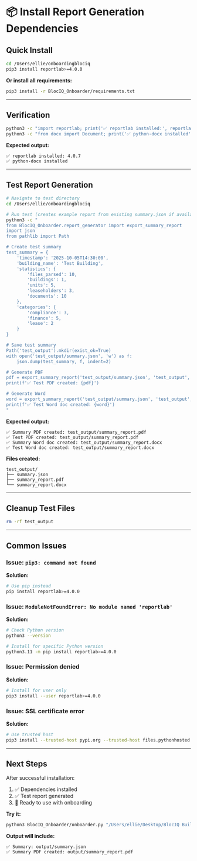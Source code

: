 # 📦 Install Report Generation Dependencies

## Quick Install

```bash
cd /Users/ellie/onboardingblociq
pip3 install reportlab>=4.0.0
```

**Or install all requirements:**

```bash
pip3 install -r BlocIQ_Onboarder/requirements.txt
```

---

## Verification

```bash
python3 -c "import reportlab; print('✅ reportlab installed:', reportlab.__version__)"
python3 -c "from docx import Document; print('✅ python-docx installed')"
```

**Expected output:**
```
✅ reportlab installed: 4.0.7
✅ python-docx installed
```

---

## Test Report Generation

```bash
# Navigate to test directory
cd /Users/ellie/onboardingblociq

# Run test (creates example report from existing summary.json if available)
python3 -c "
from BlocIQ_Onboarder.report_generator import export_summary_report
import json
from pathlib import Path

# Create test summary
test_summary = {
    'timestamp': '2025-10-05T14:30:00',
    'building_name': 'Test Building',
    'statistics': {
        'files_parsed': 10,
        'buildings': 1,
        'units': 5,
        'leaseholders': 3,
        'documents': 10
    },
    'categories': {
        'compliance': 3,
        'finance': 5,
        'lease': 2
    }
}

# Save test summary
Path('test_output').mkdir(exist_ok=True)
with open('test_output/summary.json', 'w') as f:
    json.dump(test_summary, f, indent=2)

# Generate PDF
pdf = export_summary_report('test_output/summary.json', 'test_output', 'pdf')
print(f'✅ Test PDF created: {pdf}')

# Generate Word
word = export_summary_report('test_output/summary.json', 'test_output', 'word')
print(f'✅ Test Word doc created: {word}')
"
```

**Expected output:**
```
✅ Summary PDF created: test_output/summary_report.pdf
✅ Test PDF created: test_output/summary_report.pdf
✅ Summary Word doc created: test_output/summary_report.docx
✅ Test Word doc created: test_output/summary_report.docx
```

**Files created:**
```
test_output/
├── summary.json
├── summary_report.pdf
└── summary_report.docx
```

---

## Cleanup Test Files

```bash
rm -rf test_output
```

---

## Common Issues

### Issue: `pip3: command not found`

**Solution:**
```bash
# Use pip instead
pip install reportlab>=4.0.0
```

### Issue: `ModuleNotFoundError: No module named 'reportlab'`

**Solution:**
```bash
# Check Python version
python3 --version

# Install for specific Python version
python3.11 -m pip install reportlab>=4.0.0
```

### Issue: Permission denied

**Solution:**
```bash
# Install for user only
pip3 install --user reportlab>=4.0.0
```

### Issue: SSL certificate error

**Solution:**
```bash
# Use trusted host
pip3 install --trusted-host pypi.org --trusted-host files.pythonhosted.org reportlab>=4.0.0
```

---

## Next Steps

After successful installation:

1. ✅ Dependencies installed
2. ✅ Test report generated
3. 🚀 Ready to use with onboarding

**Try it:**
```bash
python3 BlocIQ_Onboarder/onboarder.py "/Users/ellie/Desktop/BlocIQ Buildings/2.Connaught Square/219.01 CONNAUGHT SQUARE/"
```

**Output will include:**
```
✅ Summary: output/summary.json
✅ Summary PDF created: output/summary_report.pdf
```
